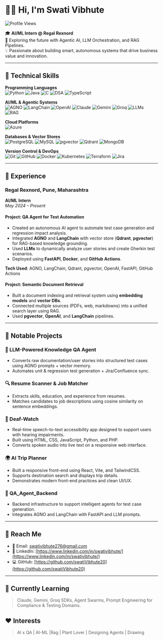 # 👩‍💻 Hi, I'm Swati Vibhute

![Profile Views](https://komarev.com/ghpvc/?username=swativibhute&color=blue&style=flat-square)

🎓 **AI/ML Intern @ Regal Rexnord**  
🚀 Exploring the future with Agentic AI, LLM Orchestration, and RAG Pipelines.  
💡 Passionate about building smart, autonomous systems that drive business value and innovation.  

---

## 🔧 Technical Skills

**Programming Languages**  
![Python](https://img.shields.io/badge/Python-3776AB?style=for-the-badge&logo=python&logoColor=white)
![Java](https://img.shields.io/badge/Java-007396?style=for-the-badge&logo=java&logoColor=white)
![C](https://img.shields.io/badge/C-00599C?style=for-the-badge&logo=c&logoColor=white)
![DSA](https://img.shields.io/badge/DSA-Algorithm-blue?style=for-the-badge)
![TypeScript](https://img.shields.io/badge/TypeScript-3178C6?style=for-the-badge&logo=typescript&logoColor=white)

**AI/ML & Agentic Systems**  
![AGNO](https://img.shields.io/badge/AGNO-000000?style=for-the-badge&logo=ai&logoColor=white)
![LangChain](https://img.shields.io/badge/LangChain-00B4D8?style=for-the-badge)
![OpenAI](https://img.shields.io/badge/OpenAI-412991?style=for-the-badge&logo=openai&logoColor=white)
![Claude](https://img.shields.io/badge/Claude-AI-black?style=for-the-badge)
![Gemini](https://img.shields.io/badge/Gemini-4285F4?style=for-the-badge)
![Groq](https://img.shields.io/badge/Groq-FF6F00?style=for-the-badge)
![LLMs](https://img.shields.io/badge/LLM-Orchestration-green?style=for-the-badge)
![RAG](https://img.shields.io/badge/RAG%20Pipeline-F57C00?style=for-the-badge)

**Cloud Platforms**  
![Azure](https://img.shields.io/badge/Microsoft%20Azure-0089D6?style=for-the-badge&logo=microsoftazure&logoColor=white)

**Databases & Vector Stores**  
![PostgreSQL](https://img.shields.io/badge/PostgreSQL-336791?style=for-the-badge&logo=postgresql&logoColor=white)
![MySQL](https://img.shields.io/badge/MySQL-4479A1?style=for-the-badge&logo=mysql&logoColor=white)
![pgvector](https://img.shields.io/badge/pgvector-5C3EE8?style=for-the-badge)
![Qdrant](https://img.shields.io/badge/Qdrant-800080?style=for-the-badge)
![MongoDB](https://img.shields.io/badge/MongoDB-4EA94B?style=for-the-badge&logo=mongodb&logoColor=white)

**Version Control & DevOps**  
![Git](https://img.shields.io/badge/Git-F05032?style=for-the-badge&logo=git&logoColor=white)
![GitHub](https://img.shields.io/badge/GitHub-181717?style=for-the-badge&logo=github&logoColor=white)
![Docker](https://img.shields.io/badge/Docker-2496ED?style=for-the-badge&logo=docker&logoColor=white)
![Kubernetes](https://img.shields.io/badge/Kubernetes-326CE5?style=for-the-badge&logo=kubernetes&logoColor=white)
![Terraform](https://img.shields.io/badge/Terraform-623CE4?style=for-the-badge&logo=terraform&logoColor=white)
![Jira](https://img.shields.io/badge/Jira-0052CC?style=for-the-badge&logo=jira&logoColor=white)

---

## 💼 Experience

### **Regal Rexnord**, Pune, Maharashtra  
**AI/ML Intern**  
*May 2024 – Present*

#### **Project: QA Agent for Test Automation**  
- Created an autonomous AI agent to automate test case generation and regression impact analysis.  
- Integrated **AGNO** and **LangChain** with vector store (**Qdrant**, **pgvector**) for RAG-based knowledge grounding.  
- Used **LLMs** to dynamically analyze user stories and create Gherkin test scenarios.  
- Deployed using **FastAPI**, **Docker**, and **GitHub Actions**.

**Tech Used**: AGNO, LangChain, Qdrant, pgvector, OpenAI, FastAPI, GitHub Actions

#### **Project: Semantic Document Retrieval**  
- Built a document indexing and retrieval system using **embedding models** and **vector DBs**.  
- Connected multiple sources (PDFs, web, markdowns) into a unified search layer using RAG.  
- Used **pgvector**, **OpenAI**, and **LangChain** pipelines.

---

## 🚀 Notable Projects

### 🧠 LLM-Powered Knowledge QA Agent  
- Converts raw documentation/user stories into structured test cases using AGNO prompts + vector memory.  
- Automates unit & regression test generation + Jira/Confluence sync.

### 🔍 Resume Scanner & Job Matcher  
- Extracts skills, education, and experience from resumes.  
- Matches candidates to job descriptions using cosine similarity on sentence embeddings.

### 🦻 Deaf-Watch  
- Real-time speech-to-text accessibility app designed to support users with hearing impairments.  
- Built using HTML, CSS, JavaScript, Python, and PHP.  
- Converts spoken audio into live text on a responsive web interface.

### 🌍 AI Trip Planner  
- Built a responsive front-end using React, Vite, and TailwindCSS.  
- Supports destination search and displays trip details.  
- Demonstrates modern front-end practices and clean UI/UX.

### 🧪 QA_Agent_Backend  
- Backend infrastructure to support intelligent agents for test case generation.  
- Integrates AGNO and LangChain with FastAPI and LLM prompts.

---

## 📢 Reach Me

- 📧 Email: [swativibhute276@gmail.com](mailto:swativibhute276@gmail.com)  
- 💼 LinkedIn: [https://www.linkedin.com/in/swativibhute/](https://www.linkedin.com/in/swativibhute/)  
- 💻 GitHub: [https://github.com/swatiVibhute20](https://github.com/swatiVibhute20)

---

## 🌱 Currently Learning
> Claude, Gemini, Groq SDKs, Agent Swarms, Prompt Engineering for Compliance & Testing Domains.

## ❤️ Interests
> AI x QA | AI-ML |Rag | Plant Lover | Designing Agents | Drawing 
